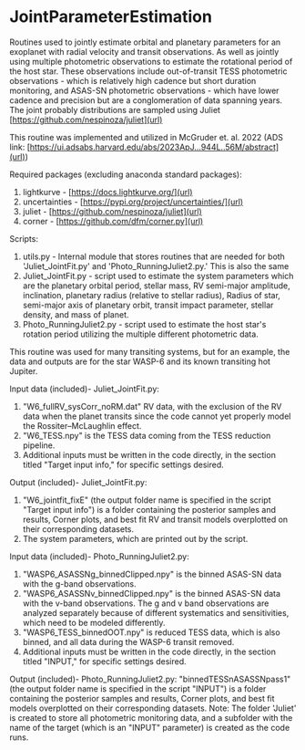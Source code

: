 # JointParameterEstimation
Routines used to jointly estimate orbital and planetary parameters for an exoplanet with radial velocity and transit observations. As well as jointly using multiple photometric observations to estimate the rotational period of the host star. These observations include out-of-transit TESS photometric observations - which is relatively high cadence but short duration monitoring, and ASAS-SN photometric observations - which have lower cadence and precision but are a conglomeration of data spanning years. The joint probably distributions are sampled using Juliet [https://github.com/nespinoza/juliet](url)

This routine was implemented and utilized in McGruder et. al. 2022 (ADS link: [https://ui.adsabs.harvard.edu/abs/2023ApJ...944L..56M/abstract](url))

Required packages (excluding anaconda standard packages):
1) lightkurve - [https://docs.lightkurve.org/](url)
2) uncertainties - [https://pypi.org/project/uncertainties/](url)
3) juliet - [https://github.com/nespinoza/juliet](url)
4) corner - [https://github.com/dfm/corner.py](url)


Scripts: 
1) utils.py - Internal module that stores routines that are needed for both 'Juliet_JointFit.py' and 'Photo_RunningJuliet2.py.' This is also the same 
2) Juliet_JointFit.py - script used to estimate the system parameters which are the planetary orbital period, stellar mass, RV semi-major amplitude, inclination, planetary radius (relative to stellar radius), Radius of star, semi-major axis of planetary orbit, transit impact parameter, stellar density, and mass of planet.
3) Photo_RunningJuliet2.py - script used to estimate the host star's rotation period utilizing the multiple different photometric data.

This routine was used for many transiting systems, but for an example, the data and outputs are for the star WASP-6 and its known transiting hot Jupiter. 

Input data (included)- Juliet_JointFit.py:
1) "W6_fullRV_sysCorr_noRM.dat" RV data, with the exclusion of the RV data when the planet transits since the code cannot yet properly model the Rossiter–McLaughlin effect.
2) "W6_TESS.npy" is the TESS data coming from the TESS reduction pipeline.
3) Additional inputs must be written in the code directly, in the section titled "Target input info," for specific settings desired.

Output (included)- Juliet_JointFit.py: 
1) "W6_jointfit_fixE" (the output folder name is specified in the script "Target input info") is a folder containing the posterior samples and results, Corner plots, and best fit RV and transit models overplotted on their corresponding datasets. 
2) The system parameters, which are printed out by the script.

Input data (included)- Photo_RunningJuliet2.py:
1) "WASP6_ASASSNg_binnedClipped.npy" is the binned ASAS-SN data with the g-band observations.
2) "WASP6_ASASSNv_binnedClipped.npy" is the binned ASAS-SN data with the v-band observations. The g and v band observations are analyzed separately because of different systematics and sensitivities, which need to be modeled differently. 
3) "WASP6_TESS_binnedOOT.npy" is reduced TESS data, which is also binned, and all data during the WASP-6 transit removed.
4) Additional inputs must be written in the code directly, in the section titled "INPUT," for specific settings desired.

Output (included)- Photo_RunningJuliet2.py:
"binnedTESSnASASSNpass1" (the output folder name is specified in the script "INPUT") is a folder containing the posterior samples and results, Corner plots, and best fit models overplotted on their corresponding datasets.
   Note: The folder 'Juliet' is created to store all photometric monitoring data, and a subfolder with the name of the target (which is an "INPUT" parameter) is created as the code runs.
